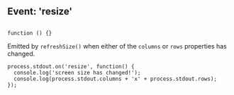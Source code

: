 ## Event: 'resize'

## 

`function () {}`

Emitted by `refreshSize()` when either of the `columns` or `rows` properties
has changed.

    process.stdout.on('resize', function() {
      console.log('screen size has changed!');
      console.log(process.stdout.columns + 'x' + process.stdout.rows);
    });